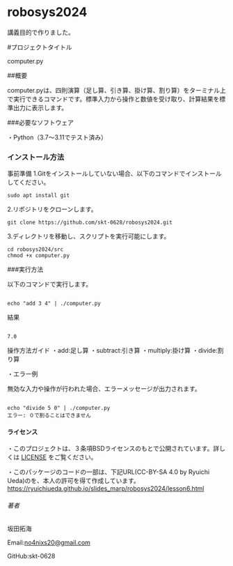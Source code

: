 # robosys2024
講義目的で作りました。


#プロジェクトタイトル

computer.py

##概要

computer.pyは、四則演算（足し算、引き算、掛け算、割り算）をターミナル上で実行できるコマンドです。標準入力から操作と数値を受け取り、計算結果を標準出力に表示します。

###必要なソフトウェア

・Python（3.7～3.11でテスト済み）

### インストール方法

事前準備
1.Gitをインストールしていない場合、以下のコマンドでインストールしてください。

```
sudo apt install git

```

2.リポジトリをクローンします。

```
git clone https://github.com/skt-0628/robosys2024.git

```

3.ディレクトリを移動し、スクリプトを実行可能にします。

```
cd robosys2024/src
chmod +x computer.py

```

###実行方法

以下のコマンドで実行します。

```

echo "add 3 4" | ./computer.py

```

結果

```

7.0

```

操作方法ガイド
・add:足し算
・subtract:引き算
・multiply:掛け算
・divide:割り算


・エラー例

無効な入力や操作が行われた場合、エラーメッセージが出力されます。


```

echo "divide 5 0" | ./computer.py
エラー: ０で割ることはできません

```


#### ライセンス


・このプロジェクトは、３条項BSDライセンスのもとで公開されています。詳しくは [LICENSE](LICENSE) をご覧ください。

・このパッケージのコードの一部は、下記URL(CC-BY-SA 4.0 by Ryuichi Ueda)のを、本人の許可を得て作成しています。
　https://ryuichiueda.github.io/slides_marp/robosys2024/lesson6.html

###### 著者

坂田拓海

Email:no4nixs20@gmail.com

GitHub:skt-0628
